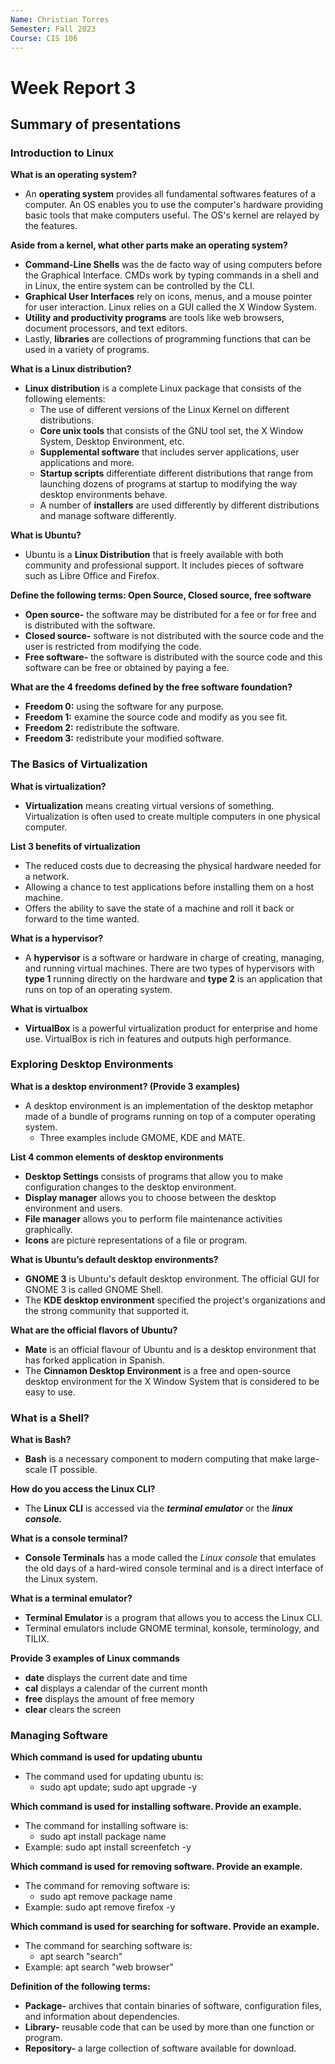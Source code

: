 ```yaml
---
Name: Christian Torres
Semester: Fall 2023
Course: CIS 106
---
```


# Week Report 3

## Summary of presentations

### Introduction to Linux

**What is an operating system?**

* An **operating system** provides all fundamental softwares features of a computer. An OS enables you to use the computer's hardware providing basic tools that make computers useful. The OS's kernel are relayed by the features.

**Aside from a kernel, what other parts make an operating system?**
* **Command-Line Shells** was the de facto way of using computers before the Graphical Interface. CMDs work by typing commands in a shell and in Linux, the entire system can be controlled by the CLI.
* **Graphical User Interfaces** rely on icons, menus, and a mouse pointer for user interaction. Linux relies on a GUI called the X Window System.
* **Utility and productivity programs** are tools like web browsers, document processors, and text editors.
* Lastly, **libraries** are collections of programming functions that can be used in a variety of programs.
 
**What is a Linux distribution?**

* **Linux distribution** is a complete Linux package that consists of the following elements:
  * The use of different versions of the Linux Kernel on different distributions.
  * **Core unix tools** that consists of the GNU tool set, the X Window System, Desktop Environment, etc.
  * **Supplemental software** that includes server applications, user applications and more.
  * **Startup scripts** differentiate different distributions that range from launching dozens of programs at startup to modifying the way desktop environments behave.
  * A number of **installers** are used differently by different distributions and manage software differently. 

**What is Ubuntu?**

* Ubuntu is a **Linux Distribution** that is freely available with both community and professional support. It includes pieces of software such as Libre Office and Firefox.

**Define the following terms: Open Source, Closed source, free software**

* **Open source-** the software may be distributed for a fee or for free and is distributed with the software.
* **Closed source-** software is not distributed with the source code and the user is restricted from modifying the code.
* **Free software-** the software is distributed with the source code and this software can be free or obtained by paying a fee.

**What are the 4 freedoms defined by the free software foundation?**

* **Freedom 0:** using the software for any purpose.
* **Freedom 1:** examine the source code and modify as you see fit.
* **Freedom 2:** redistribute the software.
* **Freedom 3:** redistribute your modified software.

### The Basics of Virtualization
**What is virtualization?**

* **Virtualization** means creating virtual versions of something. Virtualization is often used to create multiple computers in one physical computer.

**List 3 benefits of virtualization**

* The reduced costs due to decreasing the physical hardware needed for a network.
* Allowing a chance to test applications before installing them on a host machine.
* Offers the ability to save the state of a machine and roll it back or forward to the time wanted.

**What is a hypervisor?**

* A **hypervisor** is a software or hardware in charge of creating, managing, and running virtual machines. There are two types of hypervisors with **type 1** running directly on the hardware and **type 2** is an application that runs on top of an operating system.

**What is virtualbox**

* **VirtualBox** is a powerful virtualization product for enterprise and home use. VirtualBox is rich in features and outputs high performance.

### Exploring Desktop Environments
**What is a desktop environment? (Provide 3 examples)**

* A desktop environment is an implementation of the desktop metaphor made of a bundle of programs running on top of a computer operating system.
  * Three examples include GMOME, KDE and MATE.

**List 4 common elements of desktop environments**

* **Desktop Settings** consists of programs that allow you to make configuration changes to the desktop environment.
* **Display manager** allows you to choose between the desktop environment and users.
* **File manager** allows you to perform file maintenance activities graphically.
* **Icons** are picture representations of a file or program.

**What is Ubuntu’s default desktop environments?**

* **GNOME 3** is Ubuntu's default desktop environment. The official GUI for GNOME 3 is called GNOME Shell.
* The **KDE desktop environment** specified the project's organizations and the strong community that supported it.

**What are the official flavors of Ubuntu?**

* **Mate** is an official flavour of Ubuntu and is a desktop environment that has forked application in Spanish.
* The **Cinnamon Desktop Environment** is a free and open-source desktop environment for the X Window System that is considered to be easy to use.

### What is a Shell?
**What is Bash?**

* **Bash** is a necessary component to modern computing that make large-scale IT possible.

**How do you access the Linux CLI?**

* The **Linux CLI** is accessed via the ***terminal emulator*** or the ***linux console.***

**What is a console terminal?**

* **Console Terminals** has a mode called the *Linux console* that emulates the old days of a hard-wired console terminal and is a direct interface of the Linux system.

**What is a terminal emulator?**

* **Terminal Emulator** is a program that allows you to access the Linux CLI.
* Terminal emulators include GNOME terminal, konsole, terminology, and TILIX.

**Provide 3 examples of Linux commands**

* **date**   displays the current date and time
* **cal**    displays a calendar of the current month
* **free**   displays the amount of free memory
* **clear** clears the screen

### Managing Software
**Which command is used for updating ubuntu**

* The command used for updating ubuntu is: 
  * sudo apt update; sudo apt upgrade -y

**Which command is used for installing software. Provide an example.**

* The command for installing software is:
  * sudo apt install package name
* Example: sudo apt install screenfetch -y

**Which command is used for removing software. Provide an example.**

* The command for removing software is:
  * sudo apt remove package name
* Example: sudo apt remove firefox -y

**Which command is used for searching for software. Provide an example.**

* The command for searching software is:
  * apt search "search"
* Example: apt search "web browser"

**Definition of the following terms:**
* **Package-** archives that contain binaries of software, configuration files, and information about dependencies.
* **Library-** reusable code that can be used by more than one function or program.
* **Repository-** a large collection of software available for download.
